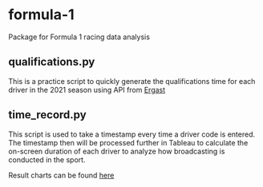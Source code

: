 # formula-1
Package for Formula 1 racing data analysis

## qualifications.py
This is a practice script to quickly generate the qualifications time for each driver in the 2021 season using API from [Ergast](https://ergast.com)

## time_record.py
This script is used to take a timestamp every time a driver code is entered. The timestamp then will be processed further in Tableau to calculate the on-screen duration of each driver to analyze how broadcasting is conducted in the sport.

Result charts can be found [here](https://public.tableau.com/app/profile/brian.mulyadi)
